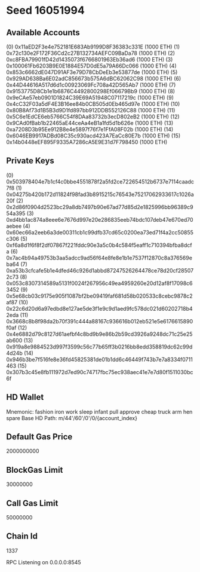 # Seed 16051994

## Available Accounts

(0) 0x11aED2F3e4e752181E683Ab9199D8F36383c331E (1000 ETH)
(1) 0x72c130e2F172F36Cd2c27B132734AEFC09BaDa78 (1000 ETH)
(2) 0xc8FBA79901fD42d1435073f6766801963Eb36ad6 (1000 ETH)
(3) 0x100061Fb6203B9E0E1884E57D0dE5a79A66Dc066 (1000 ETH)
(4) 0x853c6662dE047D91AF3e79D78CbDeEb3e53877de (1000 ETH)
(5) 0x929AD638Ba6E02adC856673b575A6dBC62062C98 (1000 ETH)
(6) 0x44D44616A517d6d1c00923069Fc708a42D565Ab7 (1000 ETH)
(7) 0x9153775D8Cb1e1b6876C4492800298Ef06679Bb9 (1000 ETH)
(8) 0x9eCAe57eb0901D1824C39E69A51948C07117219c (1000 ETH)
(9) 0x4cC32F03a5dF4E3B16ee84b0CB505d0Eb465d97e (1000 ETH)
(10) 0x80B8Af73d1B5B3d9D1fd897bb912DDB552126C88 (1000 ETH)
(11) 0x5C6e1EdCE6eb5766C54f8DAa83732b3ecD802eB2 (1000 ETH)
(12) 0x9CAd0fBab1b22465aE44ceAa4eB1a1fd5d1b626e (1000 ETH)
(13) 0xa7208D3b95Ee912B8e4e5897f76f7e1FfA08F02b (1000 ETH)
(14) 0x6046EB9917ADBd08C35c930acd423A7EaCc80E7b (1000 ETH)
(15) 0x14b0448eEF895F9335A7286cA5E9E31d7F798450 (1000 ETH)

## Private Keys

(0) 0x503978404e7b1cf4c0bbe4551878f2a5fd2ce722654512b6737e7114caadc7f8
(1) 0x04275b420b172d11824f98fad3b8915215c76543e75217062933617c1026a20f
(2) 0x2d86f0904d2523bc29a8db7497b90e67ad77d85d2e1825996bb96389c954a395
(3) 0xd4bb1ac874a8eee6e7676d997e20e286835eeb74bdc107deb47e670ed70aebee
(4) 0x60ec66a2eeb6a3de00311cb1c99dfb37cd65c0200ea73ed71f4a2cc50855c306
(5) 0xf6a8d1f6f8f2df07867f221fddc90e3a5c0b4c584f5eaff1c710394bfba8dcfa
(6) 0x7ac4b94a49753b3aa5adcc9ad56f64e8fe8e1b1e7537f12870c8a376569eba64
(7) 0xa53b3cfcafe5b1e4dfed46c926d1abbd87247526264478ce78d20cf285072c73
(8) 0x053c8307314589a5131f0024f267956c49ea4959260e20d12af8f17098c63452
(9) 0x5e68cb03c9175e905f1087bf2be09419faf681d58b020533c8cebc9878c2af87
(10) 0x22c6d20d6a97edbd8e127ae5de3f1e9c9d1aed9fc578dc021d60202718b42eda
(11) 0x3668c8b8f98da2b70f391c444a88167c936616b012eb521e5e6176615890f0af
(12) 0x4e6882d79c8127d61aefbf4c8bd9b9e86b2b59cd3926a9248dc71c25e25ab600
(13) 0x919a8e9884523d997f3599c56c77b65ff3b0216bb8edd358819dc62c99d4d24b
(14) 0x946b3be7f516fe8e36fd45825381de01b1dd6c46449f743b7e7a8334f0711463
(15) 0x307b3c45e8fb111972d7ed90c74717fbc75ec938aec41e7e7d80f1511030bc6f

## HD Wallet

Mnemonic: fashion iron work sleep infant pull approve cheap truck arm hen spare
Base HD Path: m/44'/60'/0'/0/{account_index}

## Default Gas Price

2000000000

## BlockGas Limit

30000000

## Call Gas Limit

50000000

## Chain Id

1337

RPC Listening on 0.0.0.0:8545
